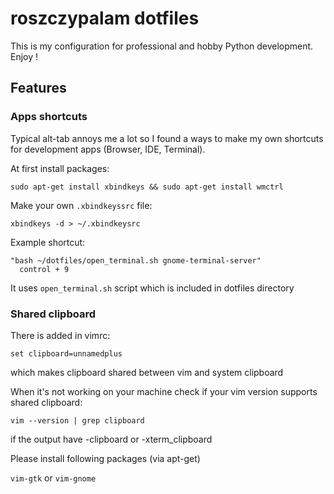 # roszczypalam dotfiles

This is my configuration for professional and hobby Python development. Enjoy !

## Features

### Apps shortcuts

Typical alt-tab annoys me a lot so I found a ways to make my own shortcuts for development apps (Browser, IDE, Terminal).

At first install packages:

```
sudo apt-get install xbindkeys && sudo apt-get install wmctrl
```

Make your own `.xbindkeyssrc` file:

```
xbindkeys -d > ~/.xbindkeysrc
```

Example shortcut:

```
"bash ~/dotfiles/open_terminal.sh gnome-terminal-server"
  control + 9
```

It uses `open_terminal.sh` script which is included in dotfiles directory


### Shared clipboard

There is added in vimrc:
```
set clipboard=unnamedplus
```
which makes clipboard shared between vim and system clipboard

When it's not working on your machine check if your vim version supports shared clipboard:

```
vim --version | grep clipboard
```

if the output have -clipboard or -xterm_clipboard

Please install following packages (via apt-get)


`vim-gtk` or `vim-gnome`

